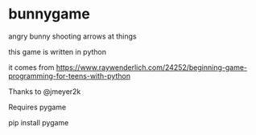 # bunnygame
angry bunny shooting arrows at things

this game is written in python

it comes from https://www.raywenderlich.com/24252/beginning-game-programming-for-teens-with-python

Thanks to @jmeyer2k

Requires pygame

pip install pygame